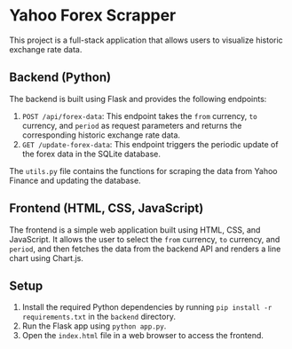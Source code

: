 # Yahoo Forex Scrapper

This project is a full-stack application that allows users to visualize historic exchange rate data.

## Backend (Python)

The backend is built using Flask and provides the following endpoints:

1. `POST /api/forex-data`: This endpoint takes the `from` currency, `to` currency, and `period` as request parameters and returns the corresponding historic exchange rate data.
2. `GET /update-forex-data`: This endpoint triggers the periodic update of the forex data in the SQLite database.

The `utils.py` file contains the functions for scraping the data from Yahoo Finance and updating the database.

## Frontend (HTML, CSS, JavaScript)

The frontend is a simple web application built using HTML, CSS, and JavaScript. It allows the user to select the `from` currency, `to` currency, and `period`, and then fetches the data from the backend API and renders a line chart using Chart.js.

## Setup

1. Install the required Python dependencies by running `pip install -r requirements.txt` in the `backend` directory.
2. Run the Flask app using `python app.py`.
3. Open the `index.html` file in a web browser to access the frontend.
